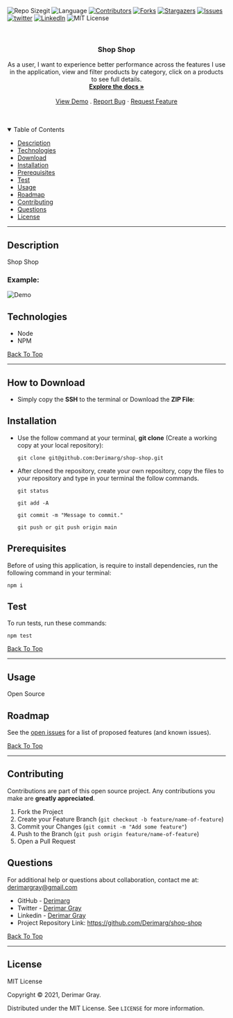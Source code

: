 ![Repo Sizegit ][repo-size]
![Language][github-language]
[![Contributors][contributors-shield]][contributors-url]
[![Forks][forks-shield]][forks-url]
[![Stargazers][stars-shield]][stars-url]
[![Issues][issues-shield]][issues-url]
[![twitter][twitter-shield]][twitter-url]
[![LinkedIn][linkedin-shield]][linkedin-url]
![MIT License][license-shield]

<br />
<p align="center">

<h3 align="center" id="shop-shop">Shop Shop</h3>

<p align="center">
As a user, I want to experience better performance across the features I use in the application, view and filter products by category, click on a products to see full details.
<br />
<a href="#how-to-download"><strong>Explore the docs »</strong></a>
<br />
<br />
<a href="#example">View Demo</a>
.
<a href="https://github.com/Derimarg/shop-shop/issues">Report Bug</a>
·
<a href="https://github.com/Derimarg/shop-shop/issues">Request Feature</a>
</p>
</p>
<br />
<br />

<details open="open">
<summary>Table of Contents</summary>
<ul>
<li><a href="#description">Description</a></li>
<li><a href="#technologies">Technologies</a></li>
<li><a href="#how-to-download">Download</a></li>
<li><a href="#installation">Installation</a></li>
<li><a href="#prerequisites">Prerequisites</a></li>
<li><a href="#test">Test</a></li>
<li><a href="#usage">Usage</a></li>
<li><a href="#roadmap">Roadmap</a></li>
<li><a href="#contributing">Contributing</a></li>
<li><a href="#questions">Questions</a></li>
<li><a href="#license">License</a></li>
</ul>
</details>

---

## Description

Shop Shop

### Example:

![Demo](./assets/img/demo.gif)

## Technologies

- Node
- NPM

[Back To Top](#shop-shop)

---

## How to Download

- Simply copy the **SSH** to the terminal or Download the **ZIP File**:

## Installation

- Use the follow command at your terminal, **git clone** (Create a working copy at your local repository):

  ```
  git clone git@github.com:Derimarg/shop-shop.git
  ```

- After cloned the repository, create your own repository, copy the files to your repository and type in your terminal the follow commands.

  ```
  git status

  git add -A

  git commit -m "Message to commit."

  git push or git push origin main
  ```

## Prerequisites

Before of using this application, is require to install dependencies, run the following command in your terminal:

```
npm i
```

## Test

To run tests, run these commands:

```
npm test
```

[Back To Top](#shop-shop)

---

## Usage

Open Source

<!-- ROADMAP -->

## Roadmap

See the [open issues](https://github.com/Derimarg/shop-shop/issues) for a list of proposed features (and known issues).

[Back To Top](#shop-shop)

---

<!-- CONTRIBUTORS -->

## Contributing

Contributions are part of this open source project. Any contributions you make are **greatly appreciated**.

1. Fork the Project
2. Create your Feature Branch (`git checkout -b feature/name-of-feature`)
3. Commit your Changes (`git commit -m "Add some feature"`)
4. Push to the Branch (`git push origin feature/name-of-feature`)
5. Open a Pull Request

## Questions

For additional help or questions about collaboration, contact me at: derimargray@gmail.com

- GitHub - [Derimarg](https://github.com/Derimarg/)
- Twitter - [Derimar Gray](https://twitter.com/DerimarGray)
- Linkedin - [Derimar Gray](https://www.linkedin.com/in/derimar-gray-676275132/)
- Project Repository Link: https://github.com/Derimarg/shop-shop

[Back To Top](#shop-shop)

---

## License

MIT License

Copyright © 2021, Derimar Gray.

Distributed under the MIT License. See `LICENSE` for more information.

[repo-size]: https://img.shields.io/github/repo-size/Derimarg/shop-shop?style=for-the-badge
[github-language]: https://img.shields.io/github/languages/top/Derimarg/shop-shop?color=yellow&style=for-the-badge
[contributors-shield]: https://img.shields.io/github/contributors/Derimarg/shop-shop.svg?style=for-the-badge
[contributors-url]: https://github.com/Derimarg/shop-shop/graphs/contributors
[forks-shield]: https://img.shields.io/github/forks/Derimarg/shop-shop.svg?color=9cf&style=for-the-badge
[forks-url]: https://github.com/Derimarg/shop-shop/network/members
[stars-shield]: https://img.shields.io/github/stars/Derimarg/shop-shop.svg?color=blueviolet&style=for-the-badge
[stars-url]: https://github.com/Derimarg/shop-shop/stargazers
[issues-shield]: https://img.shields.io/github/issues/Derimarg/shop-shop.svg?style=for-the-badge
[issues-url]: https://github.com/Derimarg/shop-shop/issues
[license-shield]: https://img.shields.io/static/v1?label=license&message=MIT&color=yellowgreen.svg&style=for-the-badge
[twitter-shield]: https://img.shields.io/badge/-Twitter-red.svg?&logo=twitter&style=for-the-badge&color=9cf
[twitter-url]: https://twitter.com/DerimarGray
[linkedin-shield]: https://img.shields.io/badge/-LinkedIn-black.svg?style=for-the-badge&logo=linkedin&colorB=555
[linkedin-url]: https://www.linkedin.com/in/derimar-gray-676275132/

